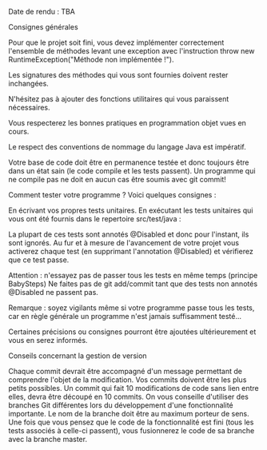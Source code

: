 Date de rendu : TBA

Consignes générales


Pour que le projet soit fini, vous devez implémenter correctement l'ensemble de méthodes levant une exception avec l'instruction throw new RuntimeException("Méthode non implémentée !").


Les signatures des méthodes qui vous sont fournies doivent rester inchangées.


N'hésitez pas à ajouter des fonctions utilitaires qui vous paraissent nécessaires.


Vous respecterez les bonnes pratiques en programmation objet vues en cours.


Le respect des conventions de nommage du langage Java est impératif.


Votre base de code doit être en permanence testée et donc toujours être dans un état sain (le code compile et les tests passent). Un programme qui ne compile pas ne doit en aucun cas être soumis avec git commit!


Comment tester votre programme ? Voici quelques consignes :

En écrivant vos propres tests unitaires.
En exécutant les tests unitaires qui vous ont été fournis dans le repertoire src/test/java :

La plupart de ces tests sont annotés @Disabled et donc pour l'instant, ils sont ignorés.
Au fur et à mesure de l'avancement de votre projet vous activerez chaque test (en supprimant l'annotation @Disabled) et vérifierez que ce test passe.

Attention : n'essayez pas de passer tous les tests en même temps (principe BabySteps)
Ne faites pas de git add/commit tant que des tests non annotés @Disabled ne passent pas.

Remarque : soyez vigilants même si votre programme passe tous les tests, car en règle générale un programme n'est jamais suffisamment testé...





Certaines précisions ou consignes pourront être ajoutées ultérieurement et vous en serez informés.



Conseils concernant la gestion de version

Chaque commit devrait être accompagné d'un message permettant de comprendre l'objet de la modification.
Vos commits doivent être les plus petits possibles. Un commit qui fait 10 modifications de code sans lien entre elles, devra être découpé en 10 commits.
On vous conseille d'utiliser des branches Git différentes lors du développement d'une fonctionnalité importante. Le nom de la branche doit être au maximum porteur de sens. Une fois que vous pensez que le code de la fonctionnalité est fini (tous les tests associés à celle-ci passent), vous fusionnerez le code de sa branche avec la branche master.
